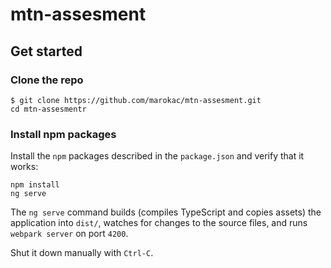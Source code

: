# mtn-assesment

## Get started

### Clone the repo

```shell
$ git clone https://github.com/marokac/mtn-assesment.git
cd mtn-assesmentr
```

### Install npm packages

Install the `npm` packages described in the `package.json` and verify that it works:

```shell
npm install
ng serve
```

The `ng serve` command builds (compiles TypeScript and copies assets) the application into `dist/`, watches for changes to the source files, and runs  `webpark server` on port `4200`.

Shut it down manually with `Ctrl-C`.


